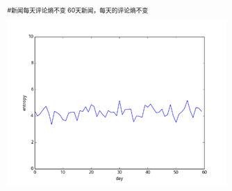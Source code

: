 #新闻每天评论熵不变
60天新闻，每天的评论熵不变

![image](https://github.com/yxzero/entropy_not_change/blob/master/entropy_day.png)
